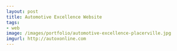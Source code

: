 ```yaml
---
layout: post
title: Automotive Excellence Website
tags:
- web
image: /images/portfolio/automotive-excellence-placerville.jpg
imgurl: http://autoxonline.com
--- 
```


